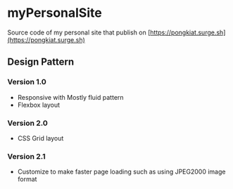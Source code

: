 # myPersonalSite

Source code of my personal site that publish on [https://pongkiat.surge.sh](https://pongkiat.surge.sh)

## Design Pattern

### Version 1.0

- Responsive with Mostly fluid pattern
- Flexbox layout

### Version 2.0

- CSS Grid layout

### Version 2.1

- Customize to make faster page loading such as using JPEG2000 image format